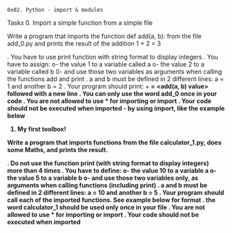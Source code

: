 	0x02. Python - import & modules

Tasks
0. Import a simple function from a simple file

Write a program that imports the function def add(a, b): from the file add_0.py and prints the result of the addition 1 + 2 = 3

. You have to use print function with string format to display integers
. You have to assign:
	o-	the value 1 to a variable called a
	o-	the value 2 to a variable called b
	0-	and use those two variables as arguments when calling the functions add and print
. a and b must be defined in 2 different lines: a = 1 and another b = 2
. Your program should print: <a value> + <b value> = <add(a, b) value> followed with a new line
. You can only use the word add_0 once in your code
. You are not allowed to use * for importing or __import__
. Your code should not be executed when imported - by using __import__, like the example below


1. My first toolbox!

Write a program that imports functions from the file calculator_1.py, does some Maths, and prints the result.

. Do not use the function print (with string format to display integers) more than 4 times
. You have to define:
	o- the value 10 to a variable a
	o- the value 5 to a variable b
	o- and use those two variables only, as arguments when calling functions (including print)
. a and b must be defined in 2 different lines: a = 10 and another b = 5
. Your program should call each of the imported functions. See example below for format
. the word calculator_1 should be used only once in your file
. You are not allowed to use * for importing or __import__
. Your code should not be executed when imported

